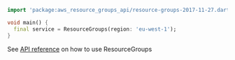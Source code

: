 ```dart
import 'package:aws_resource_groups_api/resource-groups-2017-11-27.dart';

void main() {
  final service = ResourceGroups(region: 'eu-west-1');
}
```

See [API reference](https://pub.dev/documentation/aws_resource_groups_api/latest/resource-groups-2017-11-27/ResourceGroups-class.html) on how to use ResourceGroups
